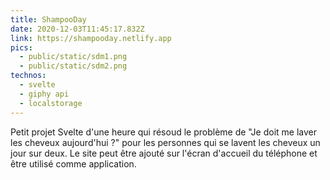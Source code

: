 ```yaml
---
title: ShampooDay
date: 2020-12-03T11:45:17.832Z
link: https://shampooday.netlify.app
pics:
  - public/static/sdm1.png
  - public/static/sdm2.png
technos:
  - svelte
  - giphy api
  - localstorage
---
```


Petit projet Svelte d'une heure qui résoud le problème de "Je doit me laver les cheveux aujourd'hui ?" pour les personnes qui se lavent les cheveux un jour sur deux. Le site peut être ajouté sur l'écran d'accueil du téléphone et être utilisé comme application.